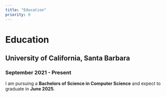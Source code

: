 ```yaml
---
title: "Education"
priority: 0
---
```

# **Education**

## **University of California, Santa Barbara** 
### September 2021 - Present

I am pursuing a **Bachelors of Science in Computer Science** and expect to graduate in **June 2025**.

